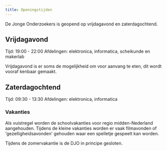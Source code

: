 ```yaml
---
title: Openingstijden
---
```


De Jonge Onderzoekers is geopend op vrijdagavond en zaterdagochtend.

## Vrijdagavond
Tijd: 19:00 - 22:00
Afdelingen: elektronica, informatica, scheikunde en makerlab

Vrijdagavond is er soms de mogelijkheid om voor aanvang te eten, dit wordt vooraf kenbaar gemaakt.

## Zaterdagochtend
Tijd: 09:30 - 13:30
Afdelingen: elektronica, informatica

### Vakanties

Als vuistregel worden de schoolvakanties voor regio midden-Nederland aangehouden. 
Tijdens de kleine vakanties worden er vaak filmavonden of 'gezelligheidsavonden' gehouden
waar een spelletje gespeelt kan worden.

Tijdens de zomervakantie is de DJO in principe gesloten.
